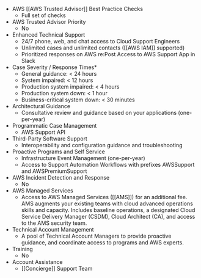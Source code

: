 
- AWS [[AWS Trusted Advisor]] Best Practice Checks
	- Full set of checks
- AWS Trusted Advisor Priority
	- No
- Enhanced Technical Support
	- 24/7 phone, web, and chat access to Cloud Support Engineers 
	- Unlimited cases and unlimited contacts ([[AWS IAM]] supported) 
	- Prioritized responses on AWS re:Post Access to AWS Support App in Slack
- Case Severity / Response Times*
	- General guidance: < 24 hours 
	- System impaired: < 12 hours 
	- Production system impaired: < 4 hours 
	- Production system down: < 1 hour 
	- Business-critical system down: < 30 minutes
- Architectural Guidance
	- Consultative review and guidance based on your applications (one-per-year)
- Programmatic Case Management
	- AWS Support API
- Third-Party Software Support
	- Interoperability and configuration guidance and troubleshooting
- Proactive Programs and Self Service
	- Infrastructure Event Management (one-per-year) 
	- Access to Support Automation Workflows with prefixes AWSSupport and AWSPremiumSupport
- AWS Incident Detection and Response
	- No
- AWS Managed Services
	- Access to AWS Managed Services ([[AMS]]) for an additional fee. AMS augments your existing teams with cloud advanced operations skills and capacity. Includes baseline operations, a designated Cloud Service Delivery Manager (CSDM), Cloud Architect (CA), and access to the AMS security team.
- Technical Account Management
	- A pool of Technical Account Managers to provide proactive guidance, and coordinate access to programs and AWS experts.
- Training
	- No
- Account Assistance
	- [[Concierge]] Support Team